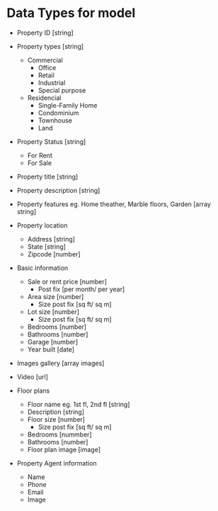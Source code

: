 # Data Types for model

* Property ID [string]

* Property types [string]
    * Commercial
      * Office
      * Retail
      * Industrial
      * Special purpose
    * Residencial
      * Single-Family Home
      * Condominium
      * Townhouse
      * Land

* Property Status [string]
    * For Rent
    * For Sale

* Property title [string]

* Property description [string]

* Property features eg. Home theather, Marble floors, Garden [array string]

* Property location
  * Address [string]
  * State [string]
  * Zipcode [number]

* Basic information
  * Sale or rent price [number]
    * Post fix [per month/ per year]
  * Area size [number]
    * Size post fix [sq ft/ sq m]
  * Lot size [number]
    * Size post fix [sq ft/ sq m]
  * Bedrooms [number]
  * Bathrooms [number]
  * Garage [number]
  * Year built [date]

* Images gallery [array images]

* Video [url]

* Floor plans
  * Floor name eg. 1st fl, 2nd fl [string]
  * Description [string]
  * Floor size [number]
    * Size post fix [sq ft/ sq m]
  * Bedrooms [nummber]
  * Bathrooms [number]
  * Floor plan image [image]

* Property Agent information
  * Name
  * Phone
  * Email
  * Image